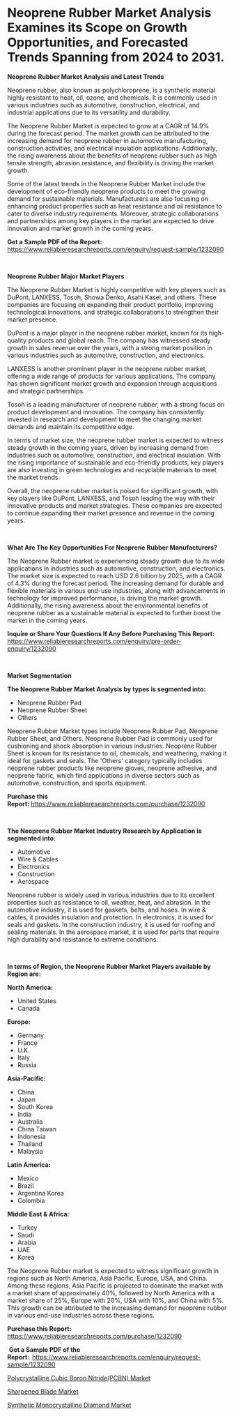 <p><h1>Neoprene Rubber Market Analysis Examines its Scope on Growth Opportunities, and Forecasted Trends Spanning from 2024 to 2031.</h1></p><p><strong>Neoprene Rubber Market Analysis and Latest Trends</strong></p>
<p><p>Neoprene rubber, also known as polychloroprene, is a synthetic material highly resistant to heat, oil, ozone, and chemicals. It is commonly used in various industries such as automotive, construction, electrical, and industrial applications due to its versatility and durability.</p><p>The Neoprene Rubber Market is expected to grow at a CAGR of 14.9% during the forecast period. The market growth can be attributed to the increasing demand for neoprene rubber in automotive manufacturing, construction activities, and electrical insulation applications. Additionally, the rising awareness about the benefits of neoprene rubber such as high tensile strength, abrasion resistance, and flexibility is driving the market growth.</p><p>Some of the latest trends in the Neoprene Rubber Market include the development of eco-friendly neoprene products to meet the growing demand for sustainable materials. Manufacturers are also focusing on enhancing product properties such as heat resistance and oil resistance to cater to diverse industry requirements. Moreover, strategic collaborations and partnerships among key players in the market are expected to drive innovation and market growth in the coming years.</p></p>
<p><strong>Get a Sample PDF of the Report:&nbsp;</strong> <a href="https://www.reliableresearchreports.com/enquiry/request-sample/1232090">https://www.reliableresearchreports.com/enquiry/request-sample/1232090</a></p>
<p>&nbsp;</p>
<p><strong>Neoprene Rubber Major Market Players</strong></p>
<p><p>The Neoprene Rubber Market is highly competitive with key players such as DuPont, LANXESS, Tosoh, Showa Denko, Asahi Kasei, and others. These companies are focusing on expanding their product portfolio, improving technological innovations, and strategic collaborations to strengthen their market presence.</p><p>DuPont is a major player in the neoprene rubber market, known for its high-quality products and global reach. The company has witnessed steady growth in sales revenue over the years, with a strong market position in various industries such as automotive, construction, and electronics.</p><p>LANXESS is another prominent player in the neoprene rubber market, offering a wide range of products for various applications. The company has shown significant market growth and expansion through acquisitions and strategic partnerships.</p><p>Tosoh is a leading manufacturer of neoprene rubber, with a strong focus on product development and innovation. The company has consistently invested in research and development to meet the changing market demands and maintain its competitive edge.</p><p>In terms of market size, the neoprene rubber market is expected to witness steady growth in the coming years, driven by increasing demand from industries such as automotive, construction, and electrical insulation. With the rising importance of sustainable and eco-friendly products, key players are also investing in green technologies and recyclable materials to meet the market trends.</p><p>Overall, the neoprene rubber market is poised for significant growth, with key players like DuPont, LANXESS, and Tosoh leading the way with their innovative products and market strategies. These companies are expected to continue expanding their market presence and revenue in the coming years.</p></p>
<p>&nbsp;</p>
<p><strong>What Are The Key Opportunities For Neoprene Rubber Manufacturers?</strong></p>
<p><p>The Neoprene Rubber market is experiencing steady growth due to its wide applications in industries such as automotive, construction, and electronics. The market size is expected to reach USD 2.6 billion by 2025, with a CAGR of 4.3% during the forecast period. The increasing demand for durable and flexible materials in various end-use industries, along with advancements in technology for improved performance, is driving the market growth. Additionally, the rising awareness about the environmental benefits of neoprene rubber as a sustainable material is expected to further boost the market in the coming years.</p></p>
<p><strong>Inquire or Share Your Questions If Any Before Purchasing This Report:</strong> <a href="https://www.reliableresearchreports.com/enquiry/pre-order-enquiry/1232090">https://www.reliableresearchreports.com/enquiry/pre-order-enquiry/1232090</a></p>
<p>&nbsp;</p>
<p><strong>Market Segmentation</strong></p>
<p><strong>The Neoprene Rubber Market Analysis by types is segmented into:</strong></p>
<p><ul><li>Neoprene Rubber Pad</li><li>Neoprene Rubber Sheet</li><li>Others</li></ul></p>
<p><p>Neoprene Rubber Market types include Neoprene Rubber Pad, Neoprene Rubber Sheet, and Others. Neoprene Rubber Pad is commonly used for cushioning and shock absorption in various industries. Neoprene Rubber Sheet is known for its resistance to oil, chemicals, and weathering, making it ideal for gaskets and seals. The 'Others' category typically includes neoprene rubber products like neoprene gloves, neoprene adhesive, and neoprene fabric, which find applications in diverse sectors such as automotive, construction, and sports equipment.</p></p>
<p><strong>Purchase this Report:&nbsp;</strong><a href="https://www.reliableresearchreports.com/purchase/1232090">https://www.reliableresearchreports.com/purchase/1232090</a></p>
<p>&nbsp;</p>
<p><strong>The Neoprene Rubber Market Industry Research by Application is segmented into:</strong></p>
<p><ul><li>Automotive</li><li>Wire & Cables</li><li>Electronics</li><li>Construction</li><li>Aerospace</li></ul></p>
<p><p>Neoprene rubber is widely used in various industries due to its excellent properties such as resistance to oil, weather, heat, and abrasion. In the automotive industry, it is used for gaskets, belts, and hoses. In wire & cables, it provides insulation and protection. In electronics, it is used for seals and gaskets. In the construction industry, it is used for roofing and sealing materials. In the aerospace market, it is used for parts that require high durability and resistance to extreme conditions.</p></p>
<p>&nbsp;</p>
<p><strong>In terms of Region, the Neoprene Rubber Market Players available by Region are:</strong></p>
<p>
    <p> <strong> North America: </strong>
        <ul>
            <li>United States</li>
            <li>Canada</li>
        </ul>
        </p> 
    <p> <strong> Europe: </strong>
        <ul>
            <li>Germany</li>
            <li>France</li>
            <li>U.K.</li>
            <li>Italy</li>
            <li>Russia</li>
        </ul>
        </p> 
    <p> <strong> Asia-Pacific: </strong>
        <ul>
            <li>China</li>
            <li>Japan</li>
            <li>South Korea</li>
            <li>India</li>
            <li>Australia</li>
            <li>China Taiwan</li>
            <li>Indonesia</li>
            <li>Thailand</li>
            <li>Malaysia</li>
        </ul>
        </p> 
    <p> <strong> Latin America: </strong>
        <ul>
            <li>Mexico</li>
            <li>Brazil</li>
            <li>Argentina Korea</li>
            <li>Colombia</li>
        </ul>
        </p> 
    <p> <strong> Middle East & Africa: </strong>
        <ul>
            <li>Turkey</li>
            <li>Saudi</li>
            <li>Arabia</li>
            <li>UAE</li>
            <li>Korea</li>
        </ul>
    </p>
    </p>
<p><p>The Neoprene Rubber market is expected to witness significant growth in regions such as North America, Asia Pacific, Europe, USA, and China. Among these regions, Asia Pacific is projected to dominate the market with a market share of approximately 40%, followed by North America with a market share of 25%, Europe with 20%, USA with 10%, and China with 5%. This growth can be attributed to the increasing demand for neoprene rubber in various end-use industries across these regions.</p></p>
<p><strong>Purchase this Report: </strong><a href="https://www.reliableresearchreports.com/purchase/1232090">https://www.reliableresearchreports.com/purchase/1232090</a></p>
<p>&nbsp;<strong>Get a Sample PDF of the Report:&nbsp;&nbsp;</strong><a href="https://www.reliableresearchreports.com/enquiry/request-sample/1232090">https://www.reliableresearchreports.com/enquiry/request-sample/1232090</a></p>
<p><strong></strong></p>
<p><p><a href="https://view.publitas.com/reportprime-1/polycrystalline-cubic-boron-nitride-pcbn-market-analysis-examines-its-scope-on-growth-opportunities-and-forecasted-trends-spanning-from-2023-to-2030/">Polycrystalline Cubic Boron Nitride(PCBN) Market</a></p><p><a href="https://view.publitas.com/reportprime-1/sharpened-blade-market-size-evaluating-its-market-trends-growth-and-projections-2023-2030/">Sharpened Blade Market</a></p><p><a href="https://view.publitas.com/reportprime-1/synthetic-monocrystalline-diamond-market-size-global-industry-overview-market-segmentation-and-forecast-2023-to-2030/">Synthetic Monocrystalline Diamond Market</a></p></p>